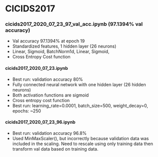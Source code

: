 # CICIDS2017

### cicids2017_2020_07_23_97_val_acc.ipynb (97.1394% val accuracy)
- Val accuracy 97.1394% at epoch 19
- Standardized features, 1 hidden layer (26 neurons)
- Linear, Sigmoid, BatchNorm1d, Linear, Sigmoid, 
- Cross Entropy Cost function

#### cicids2017_2020_07_23.ipynb
- Best run: validation accuracy 80%
- Fully connected neural network with one hidden layer (26 hidden neurons)
- Both activation functions are sigmoid
- Cross entropy cost function
- Best run: learning_rate=0.0001, batch_size=500, weight_decay=0, epochs: ~250


#### cicids2017_2020_07_23_96.ipynb
- Best run: validation accuracy 96.8%
- Used MinMaxScaler(), but incorrectly because validation data was included in the scaling. Need to rescale using only training data then transform val data based on training data.
